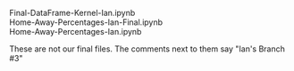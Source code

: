 Final-DataFrame-Kernel-Ian.ipynb	
Home-Away-Percentages-Ian-Final.ipynb	
Home-Away-Percentages-Ian.ipynb

These are not our final files. The comments next to them say "Ian's Branch #3"
